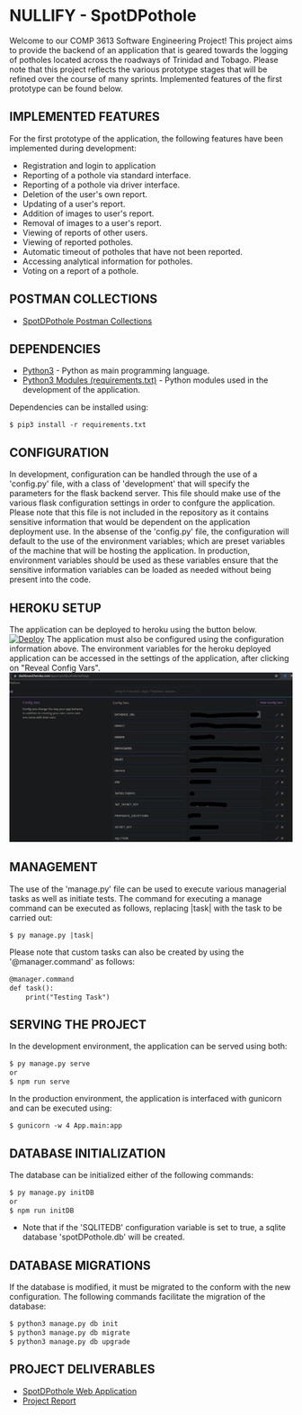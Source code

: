 # NULLIFY - SpotDPothole
Welcome to our COMP 3613 Software Engineering Project! This project aims to provide the backend of an application that is geared towards the logging of potholes located across the roadways of Trinidad and Tobago. Please note that this project reflects the various prototype stages that will be refined over the course of many sprints. Implemented features of the first prototype can be found below.

## IMPLEMENTED FEATURES
For the first prototype of the application, the following features have been implemented during development:
* Registration and login to application
* Reporting of a pothole via standard interface.
* Reporting of a pothole via driver interface.
* Deletion of the user's own report.
* Updating of a user's report.
* Addition of images to user's report.
* Removal of images to a user's report.
* Viewing of reports of other users.
* Viewing of reported potholes.
* Automatic timeout of potholes that have not been reported.
* Accessing analytical information for potholes.
* Voting on a report of a pothole.

## POSTMAN COLLECTIONS
* [SpotDPothole Postman Collections](http://spotdpothole.justinbaldeo.com/postmanCollection)

## DEPENDENCIES
* [Python3](https://www.python.org/downloads/) - Python as main programming language.
* [Python3 Modules (requirements.txt)](https://github.com/Boldoosang/NULLIFY-spotDPothole-backend/blob/main/requirements.txt) - Python modules used in the development of the application.

Dependencies can be installed using:
```
$ pip3 install -r requirements.txt
```

## CONFIGURATION
In development, configuration can be handled through the use of a 'config.py' file, with a class of 'development' that will specify the parameters for the flask backend server. This file should make use of the various flask configuration settings in order to confgure the application. Please note that this file is not included in the repository as it contains sensitive information that would be dependent on the application deployment use. In the absense of the 'config.py' file, the configuration will default to the use of the environment variables; which are preset variables of the machine that will be hosting the application.
In production, environment variables should be used as these variables ensure that the sensitive information variables can be loaded as needed without being present into the code.

## HEROKU SETUP
The application can be deployed to heroku using the button below.
[![Deploy](https://www.herokucdn.com/deploy/button.svg)](https://heroku.com/deploy)
The application must also be configured using the configuration information above. The environment variables for the heroku deployed application can be accessed in the settings of the application, after clicking on "Reveal Config Vars".
![Heroku Configuration Tutorial](images/heroku-tutorial.png)

## MANAGEMENT
The use of the 'manage.py' file can be used to execute various managerial tasks as well as initiate tests. The command for executing a manage command can be executed as follows, replacing |task| with the task to be carried out: 
```
$ py manage.py |task|
```
Please note that custom tasks can also be created by using the '@manager.command' as follows:
```
@manager.command
def task():
    print("Testing Task")
```

## SERVING THE PROJECT
In the development environment, the application can be served using both:
```
$ py manage.py serve
or
$ npm run serve
```
In the production environment, the application is interfaced with gunicorn and can be executed using:
```
$ gunicorn -w 4 App.main:app
```

## DATABASE INITIALIZATION
The database can be initialized either of the following commands:
```
$ py manage.py initDB
or
$ npm run initDB
```
* Note that if the 'SQLITEDB' configuration variable is set to true, a sqlite database 'spotDPothole.db' will be created.

## DATABASE MIGRATIONS
If the database is modified, it must be migrated to the conform with the new configuration. The following commands facilitate the migration of the database:
```
$ python3 manage.py db init
$ python3 manage.py db migrate
$ python3 manage.py db upgrade
```

## PROJECT DELIVERABLES
* [SpotDPothole Web Application](https://spotdpothole.justinbaldeo.com/)
* [Project Report](https://spotdpothole.justinbaldeo.com/projectReport)
